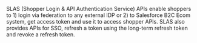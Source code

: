 SLAS (Shopper Login & API Authentication Service) APIs enable shoppers to 1) login via federation to any external IDP or 2) to Salesforce B2C Ecom system, get access token and use it to access shopper APIs. SLAS also provides APIs for SSO, refresh a token using the long-term refresh token and revoke a refresh token.